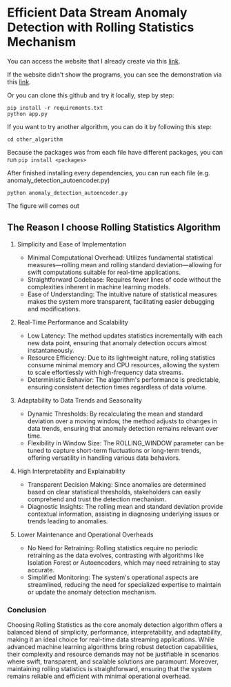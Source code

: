 # Efficient Data Stream Anomaly Detection with Rolling Statistics Mechanism

You can access the website that I already create via this [link](https://impossible-odille-hanthedev-3edd50ec.koyeb.app/).

If the website didn't show the programs, you can see the demonstration via this [link](https://drive.google.com/file/d/1qD85m-Yb3m6tNjmyRN8TKccIFyU-0t91/view?usp=sharing).

Or you can clone this github and try it locally, step by step:

```
pip install -r requirements.txt
python app.py
```
If you want to try another algorithm, you can do it by following this step:

```
cd other_algorithm
```
Because the packages was from each file have different packages, you can run ```pip install <packages>```

After finished installing every dependencies, you can run each file (e.g. anomaly_detection_autoencoder.py)
```
python anomaly_detection_autoencoder.py
```
The figure will comes out

## The Reason I choose Rolling Statistics Algorithm

1. Simplicity and Ease of Implementation
    - Minimal Computational Overhead: Utilizes fundamental statistical measures—rolling mean and rolling standard deviation—allowing for swift computations suitable for real-time applications.
    - Straightforward Codebase: Requires fewer lines of code without the complexities inherent in machine learning models.
    - Ease of Understanding: The intuitive nature of statistical measures makes the system more transparent, facilitating easier debugging and modifications.

2. Real-Time Performance and Scalability
    - Low Latency: The method updates statistics incrementally with each new data point, ensuring that anomaly detection occurs almost instantaneously.
    - Resource Efficiency: Due to its lightweight nature, rolling statistics consume minimal memory and CPU resources, allowing the system to scale effortlessly with high-frequency data streams.
    - Deterministic Behavior: The algorithm's performance is predictable, ensuring consistent detection times regardless of data volume.

3. Adaptability to Data Trends and Seasonality
    - Dynamic Thresholds: By recalculating the mean and standard deviation over a moving window, the method adjusts to changes in data trends, ensuring that anomaly detection remains relevant over time.
    - Flexibility in Window Size: The ROLLING_WINDOW parameter can be tuned to capture short-term fluctuations or long-term trends, offering versatility in handling various data behaviors.

4. High Interpretability and Explainability
    - Transparent Decision Making: Since anomalies are determined based on clear statistical thresholds, stakeholders can easily comprehend and trust the detection mechanism.
    - Diagnostic Insights: The rolling mean and standard deviation provide contextual information, assisting in diagnosing underlying issues or trends leading to anomalies.

5. Lower Maintenance and Operational Overheads
    - No Need for Retraining: Rolling statistics require no periodic retraining as the data evolves, contrasting with algorithms like Isolation Forest or Autoencoders, which may need retraining to stay accurate.
    - Simplified Monitoring: The system's operational aspects are streamlined, reducing the need for specialized expertise to maintain or update the anomaly detection mechanism.

### Conclusion
Choosing Rolling Statistics as the core anomaly detection algorithm offers a balanced blend of simplicity, performance, interpretability, and adaptability, making it an ideal choice for real-time data streaming applications. While advanced machine learning algorithms bring robust detection capabilities, their complexity and resource demands may not be justifiable in scenarios where swift, transparent, and scalable solutions are paramount. Moreover, maintaining rolling statistics is straightforward, ensuring that the system remains reliable and efficient with minimal operational overhead.
